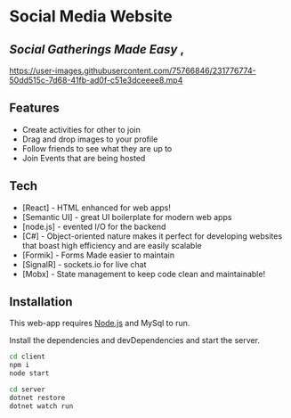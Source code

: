 # Social Media Website
## _Social Gatherings Made Easy_ ,



https://user-images.githubusercontent.com/75766846/231776774-50dd515c-7d68-41fb-ad0f-c51e3dceeee8.mp4



## Features

- Create activities for other to join 
- Drag and drop images to your profile 
- Follow friends to see what they are up to
- Join Events that are being hosted



## Tech

- [React] - HTML enhanced for web apps!
- [Semantic UI] - great UI boilerplate for modern web apps
- [node.js] - evented I/O for the backend
- [C#] - Object-oriented nature makes it perfect for developing websites that boast high efficiency and are easily scalable
- [Formik] - Forms Made easier to maintain
- [SignalR] - sockets.io for live chat
- [Mobx] - State management to keep code clean and maintainable!

## Installation

This web-app requires [Node.js](https://nodejs.org/) and MySql to run.

Install the dependencies and devDependencies and start the server.

```sh
cd client
npm i
node start
```


```sh
cd server
dotnet restore
dotnet watch run
```
